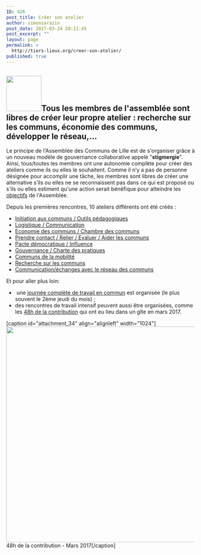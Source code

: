 ```yaml
---
ID: 426
post_title: Créer son atelier
author: simonsarazin
post_date: 2017-03-24 20:11:45
post_excerpt: ""
layout: page
permalink: >
  http://tiers-lieux.org/creer-son-atelier/
published: true
---
```

<h2><img class="alignleft size-full wp-image-491" src="http://tiers-lieux.org/wp-content/uploads/sites/37/2017/03/logo-atelier.jpg" alt="" width="94" height="94" />Tous les membres de l'assemblée sont libres de créer leur propre atelier : recherche sur les communs, économie des communs, développer le réseau,...</h2>
<!--more-->

Le principe de l'Assemblée des Communs de Lille est de s'organiser grâce à un nouveau modèle de gouvernance collaborative appelé "<strong>stigmergie</strong>". Ainsi, tous/toutes les membres ont une autonomie complète pour créer des ateliers comme ils ou elles le souhaitent. Comme il n’y a pas de personne désignée pour accomplir une tâche, les membres sont libres de créer une alternative s’ils ou elles ne se reconnaissent pas dans ce qui est proposé ou s'ils ou elles estiment qu'une action serait bénéfique pour atteindre les <a href="http://lille.lescommuns.org/des-actions/">objectifs</a> de l'Assemblée.

Depuis les premières rencontres, 10 ateliers différents ont été créés :
<ul>
 	<li><a href="http://wiki.lescommuns.org/wiki/Lille#Initiation_aux_communs_.2F_Outils_p.C3.A9dagogiques" target="_blank"><span class="toctext">Initiation aux communs / Outils pédagogiques</span></a></li>
 	<li><a href="http://wiki.lescommuns.org/wiki/Lille#Logistique_.2F_Communication" target="_blank"><span class="toctext">Logistique / Communication</span></a></li>
 	<li><a href="http://wiki.lescommuns.org/wiki/Lille#Economie_des_communs_.2F_Chambre_des_communs" target="_blank"><span class="toctext">Economie des communs / Chambre des communs</span></a></li>
 	<li><a href="http://wiki.lescommuns.org/wiki/Lille#Prendre_contact_.2F_Relier_.2F_Evaluer_.2F_Aider_les_communs" target="_blank"><span class="toctext">Prendre contact / Relier / Evaluer / Aider les communs</span></a></li>
 	<li><a href="http://wiki.lescommuns.org/wiki/Lille#Pacte_d.C3.A9mocratique_.2F_Influence" target="_blank"><span class="toctext">Pacte démocratique / Influence</span></a></li>
 	<li><a href="http://wiki.lescommuns.org/wiki/Lille#Gouvernance_.2F_Charte_des_pratiques" target="_blank"><span class="toctext">Gouvernance / Charte des pratiques</span></a></li>
 	<li><a href="http://wiki.lescommuns.org/wiki/Lille#Communs_de_la_mobilit.C3.A9" target="_blank"><span class="toctext">Communs de la mobilité</span></a></li>
 	<li><a href="http://wiki.lescommuns.org/wiki/Lille#Recherche_sur_les_communs" target="_blank"><span class="toctext">Recherche sur les communs</span></a></li>
 	<li><a href="http://wiki.lescommuns.org/wiki/Lille#Communication.2F.C3.A9changes_avec_le_r.C3.A9seau_des_communs" target="_blank"><span class="toctext">Communication/échanges avec le réseau des communs</span></a></li>
</ul>
Et pour aller plus loin:
<ul>
 	<li> une <a href="http://wiki.lescommuns.org/wiki/Commoners_Coworking_Day_Lille" target="_blank">journée complète de travail en commun</a> est organisée (le plus souvent le 2ème jeudi du mois) ;</li>
 	<li>des rencontres de travail intensif peuvent aussi être organisées, comme les <a href="http://wiki.lescommuns.org/wiki/48h_de_la_contribution" target="_blank">48h de la contribution</a> qui ont eu lieu dans un gîte en mars 2017.</li>
</ul>
[caption id="attachment_34" align="alignleft" width="1024"]<img class="wp-image-34 size-large" src="http://lille.lescommuns.org/wp-content/uploads/sites/35/2017/03/20170321_234436-1024x576.jpg" alt="" width="1024" height="576" /> 48h de la contribution - Mars 2017[/caption]